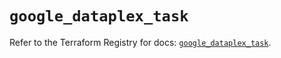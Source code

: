 # `google_dataplex_task`

Refer to the Terraform Registry for docs: [`google_dataplex_task`](https://registry.terraform.io/providers/hashicorp/google/6.24.0/docs/resources/dataplex_task).
